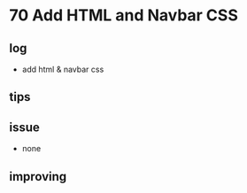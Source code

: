 # 70 Add HTML and Navbar CSS

## log

- add html & navbar css

## tips

## issue

- none

## improving
